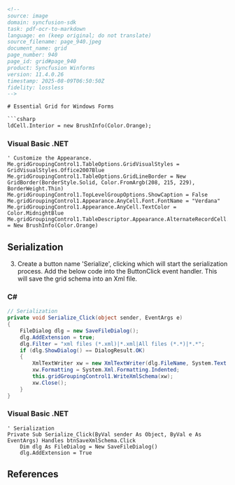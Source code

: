 ```html
<!-- 
source: image
domain: syncfusion-sdk
task: pdf-ocr-to-markdown
language: en (keep original; do not translate)
source_filename: page_940.jpeg
document_name: grid
page_number: 940
page_id: grid#page_940
product: Syncfusion Winforms
version: 11.4.0.26
timestamp: 2025-08-09T06:50:50Z
fidelity: lossless
-->

# Essential Grid for Windows Forms

```csharp
ldCell.Interior = new BrushInfo(Color.Orange);
```

### Visual Basic .NET

```vb.net
' Customize the Appearance.
Me.gridGroupingControl1.TableOptions.GridVisualStyles = GridVisualStyles.Office2007Blue
Me.gridGroupingControl1.TableOptions.GridLineBorder = New GridBorder(BorderStyle.Solid, Color.FromArgb(208, 215, 229), BorderWeight.Thin)
Me.gridGroupingControl1.TopLevelGroupOptions.ShowCaption = False
Me.gridGroupingControl1.Appearance.AnyCell.Font.FontName = "Verdana"
Me.gridGroupingControl1.Appearance.AnyCell.TextColor = Color.MidnightBlue
Me.gridGroupingControl1.TableDescriptor.Appearance.AlternateRecordCell.Interior = New BrushInfo(Color.Orange)
```

## Serialization

3. Create a button name 'Serialize', clicking which will start the serialization process. Add the below code into the ButtonClick event handler. This will save the grid schema into an Xml file.

### C#

```csharp
// Serialization
private void Serialize_Click(object sender, EventArgs e)
{
    FileDialog dlg = new SaveFileDialog();
    dlg.AddExtension = true;
    dlg.Filter = "xml files (*.xml)|*.xml|All files (*.*)|*.*";
    if (dlg.ShowDialog() == DialogResult.OK)
    {
        XmlTextWriter xw = new XmlTextWriter(dlg.FileName, System.Text.Encoding.UTF8);
        xw.Formatting = System.Xml.Formatting.Indented;
        this.gridGroupingControl1.WriteXmlSchema(xw);
        xw.Close();
    }
}
```

### Visual Basic .NET

```vb.net
' Serialization
Private Sub Serialize_Click(ByVal sender As Object, ByVal e As EventArgs) Handles btnSaveXmlSchema.Click
    Dim dlg As FileDialog = New SaveFileDialog()
    dlg.AddExtension = True
```

## References

<!-- tags: [Syncfusion, WinForms, Grid, Serialization, XML] keywords: [Serialization, ButtonClick, Xml Schema, Export, C#, VB.NET] -->
```